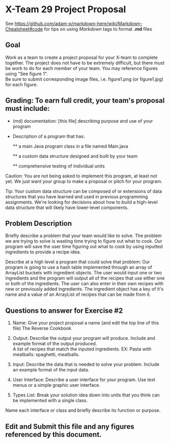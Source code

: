 # X-Team 29 Project Proposal

See https://github.com/adam-p/markdown-here/wiki/Markdown-Cheatsheet#code for tips on using *Markdown* tags to format __.md__ files

## Goal

Work as a team to create a project proposal for your X-team to complete together.
The project does not have to be extremely difficult,
but there must be work to do for each member of your team.
You may reference figures using "See figure 1".  
Be sure to submit corresponding image files, i.e. figure1.png (or figure1.jpg) for each figure.

## Grading: To earn full credit, your team's proposal must include:

* (md) documentation: [this file] describing purpose and use of your program

* Description of a program that has:

  ** a main Java program class in a file named Main.java
  
  ** a custom data structure designed and built by your team
  
  ** comprehensive testing of individual units
  
 Caution: You are not being asked to implement this program, at least not yet. 
 We just want your group to make a proposal or pitch for your program.
 
 Tip: Your custom data structure can be composed of or extensions of data structures that you have learned and used in previous programming assignments.  We're looking for decisions about how to build a high-level data structure that will likely have lower-level components.

## Problem Description
Briefly describe a problem that your team would like to solve.
The problem we are trying to solve is wasting time trying to figure out what to cook. Our program will save the user time figuring out what to cook by using inputted ingredients to provide a recipe idea.

Describe at a high level a program that could solve that problem:
Our program is going to use a hash table implemented through an array of ArrayList buckets with ingredient objects. The user would input one or two ingredients and the program will output all of the recipes that use either one or both of the ingredients. The user can also enter in their own recipes with new or previously added ingredients. The ingredient object has a key of it's name and a value of an ArrayList of recipes that can be made from it.

## Questions to answer for Exercise #2

1. Name: Give your project proposal a name (and edit the top line of this file)
The Reverse Cookbook


2. Output: Describe the output your program will produce.  Include and example format of the output produced.<br/>A list of recipes that match the inputed ingredients. EX: Pasta with meatballs: spaghetti, meatballs.  


3. Input: Describe the data that is needed to solve your problem. Include an example format of the input data.<br/>


4. User Interface: Describe a user interface for your program.  Use text menus or a simple graphic user interface.



5. Types List: Break your solution idea down into units that you think can be implemented with a single class.



Name each interface or class and briefly describe its function or purpose.


## Edit and Submit this file and any figures referenced by this document.

